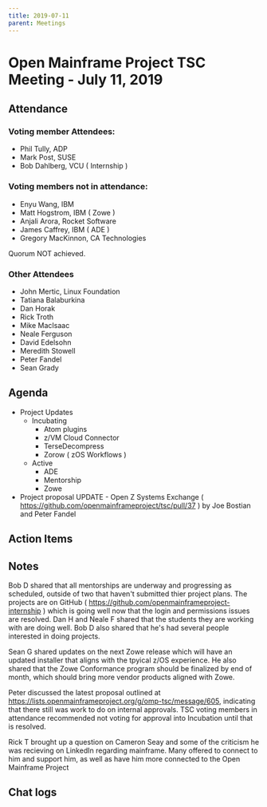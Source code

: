 ```yaml
---
title: 2019-07-11
parent: Meetings
---
```

# Open Mainframe Project TSC Meeting - July 11, 2019

## Attendance

### Voting member Attendees:

* Phil Tully, ADP
* Mark Post, SUSE
* Bob Dahlberg, VCU ( Internship )

### Voting members not in attendance:

* Enyu Wang, IBM
* Matt Hogstrom, IBM ( Zowe )
* Anjali Arora, Rocket Software
* James Caffrey, IBM ( ADE )
* Gregory MacKinnon, CA Technologies

Quorum NOT achieved.

### Other Attendees

* John Mertic, Linux Foundation
* Tatiana Balaburkina
* Dan Horak
* Rick Troth
* Mike MacIsaac
* Neale Ferguson
* David Edelsohn
* Meredith Stowell
* Peter Fandel
* Sean Grady

## Agenda

* Project Updates
  * Incubating
    * Atom plugins
    * z/VM Cloud Connector
    * TerseDecompress
    * Zorow ( zOS Workflows )
  * Active
    * ADE
    * Mentorship
    * Zowe
* Project proposal UPDATE - Open Z Systems Exchange ( https://github.com/openmainframeproject/tsc/pull/37 ) by Joe Bostian and Peter Fandel

## Action Items

## Notes

Bob D shared that all mentorships are underway and progressing as scheduled, outside of two that haven't submitted thier project plans. The projects are on GitHub ( https://github.com/openmainframeproject-internship ) which is going well now that the login and permissions issues are resolved. Dan H and Neale F shared that the students they are working with are doing well. Bob D also shared that he's had several people interested in doing projects.

Sean G shared updates on the next Zowe release which will have an updated installer that aligns with the tpyical z/OS experience. He also shared that the Zowe Conformance program should be finalized by end of month, which should bring more vendor products aligned with Zowe.

Peter discussed the latest proposal outlined at https://lists.openmainframeproject.org/g/omp-tsc/message/605, indicating that there still was work to do on internal approvals. TSC voting members in attendance recommended not voting for approval into Incubation until that is resolved.

Rick T brought up a question on Cameron Seay and some of the criticism he was recieving on LinkedIn regarding mainframe. Many offered to connect to him and support him, as well as have him more connected to the Open Mainframe Project

## Chat logs
